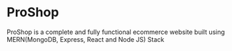 # ProShop
ProShop is a complete and fully functional ecommerce website built using MERN(MongoDB, Express, React and Node JS) Stack
